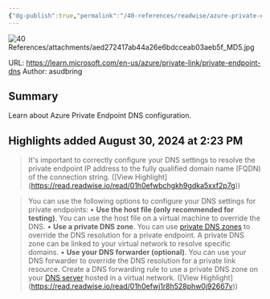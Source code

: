 ```yaml
---
{"dg-publish":true,"permalink":"/40-references/readwise/azure-private-endpoint-dns-configuration/","tags":["rw/articles"]}
---
```


![40 References/attachments/aed272417ab44a26e6bdcceab03aeb5f_MD5.jpg](/img/user/40%20References/attachments/aed272417ab44a26e6bdcceab03aeb5f_MD5.jpg)
  
URL: https://learn.microsoft.com/en-us/azure/private-link/private-endpoint-dns
Author: asudbring

## Summary

Learn about Azure Private Endpoint DNS configuration.

## Highlights added August 30, 2024 at 2:23 PM
>It's important to correctly configure your DNS settings to resolve the private endpoint IP address to the fully qualified domain name (FQDN) of the connection string. ([View Highlight] (https://read.readwise.io/read/01h0efwbchgkh9gdka5xxf2p7g))


>You can use the following options to configure your DNS settings for private endpoints:
>• **Use the host file (only recommended for testing)**. You can use the host file on a virtual machine to override the DNS.
>• **Use a private DNS zone**. You can use [private DNS zones](https://learn.microsoft.com/en-us/azure/dns/private-dns-privatednszone) to override the DNS resolution for a private endpoint. A private DNS zone can be linked to your virtual network to resolve specific domains.
>• **Use your DNS forwarder (optional)**. You can use your DNS forwarder to override the DNS resolution for a private link resource. Create a DNS forwarding rule to use a private DNS zone on your [DNS server](https://learn.microsoft.com/en-us/azure/virtual-network/virtual-networks-name-resolution-for-vms-and-role-instances#name-resolution-that-uses-your-own-dns-server) hosted in a virtual network. ([View Highlight] (https://read.readwise.io/read/01h0efwj1r8h528phw0j92667v))


